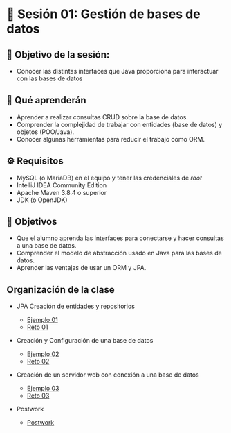 # :wave: Sesión 01: Gestión de bases de datos

## 🎯  Objetivo de la sesión:
- Conocer las distintas interfaces que Java proporciona para interactuar con las bases de datos

## 🎯 Qué aprenderán

- Aprender a realizar consultas CRUD sobre la base de datos.
- Comprender la complejidad de trabajar con entidades (base de
datos) y objetos (POO/Java).
- Conocer algunas herramientas para reducir el trabajo como ORM.

## ⚙ Requisitos

- MySQL (o MariaDB) en el equipo y tener las credenciales de _root_
- IntelliJ IDEA Community Edition
- Apache Maven 3.8.4 o superior
- JDK (o OpenJDK)

## 🎩  Objetivos 

- Que el alumno aprenda las interfaces para conectarse y hacer consultas a una base de datos.
- Comprender el modelo de abstracción usado en Java para las bases de datos.
- Aprender las ventajas de usar un ORM y JPA.

## Organización de la clase 

- JPA Creación de entidades y repositorios

	- [Ejemplo 01](./Ejemplo-01/Readme.md)
	- [Reto 01](./Reto-01/Readme.md)


- Creación y Configuración de una base de datos

	- [Ejemplo 02](./Ejemplo-02/Readme.md)
	- [Reto 02](./Reto-02/Readme.md)
	
	
- Creación de un servidor web con conexión a una base de datos

	- [Ejemplo 03](./Ejemplo-03/Readme.md)
	- [Reto 03](./Reto-03/Readme.md)

- Postwork

	- [Postwork](./Postwork/Readme.md)